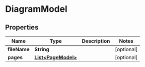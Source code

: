 
# DiagramModel

## Properties
Name | Type | Description | Notes
------------ | ------------- | ------------- | -------------
**fileName** | **String** |  |  [optional]
**pages** | [**List&lt;PageModel&gt;**](PageModel.md) |  |  [optional]



